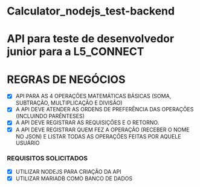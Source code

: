 # Calculator_nodejs_test-backend
# API para teste de desenvolvedor junior para a L5_CONNECT

# REGRAS DE NEGÓCIOS

- [x] API PARA AS 4 OPERAÇÕES MATEMÁTICAS BÁSICAS (SOMA, SUBTRAÇÃO, MULTIPLICAÇÃO E DIVISÃO)
- [x] A API DEVE ATENDER AS ORDENS DE PREFERÊNCIA DAS OPERAÇÕES (INCLUINDO PARÊNTESES)
- [x] A API DEVE REGISTRAR AS REQUISIÇÕES E O RETORNO.
- [x] A API DEVE REGISTRAR QUEM FEZ A OPERAÇÃO (RECEBER O NOME NO JSON) E LISTAR TODAS AS OPERAÇÕES FEITAS POR AQUELE USUÁRIO

### REQUISITOS SOLICITADOS

- [x] UTILIZAR NODEJS PARA CRIAÇÃO DA API
- [x] UTILIZAR MARIADB COMO BANCO DE DADOS
